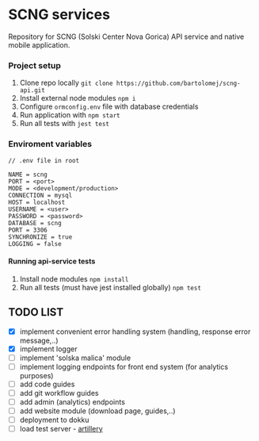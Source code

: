 # SCNG services

Repository for SCNG (Solski Center Nova Gorica) API service and 
native mobile application.

### Project setup
1. Clone repo locally `git clone https://github.com/bartolomej/scng-api.git`
2. Install external node modules `npm i`
3. Configure `ormconfig.env` file with database credentials
4. Run application with `npm start`
5. Run all tests with `jest test`


### Enviroment variables

```
// .env file in root

NAME = scng
PORT = <port>
MODE = <development/production>
CONNECTION = mysql
HOST = localhost
USERNAME = <user>
PASSWORD = <password>
DATABASE = scng
PORT = 3306
SYNCHRONIZE = true
LOGGING = false
```


#### Running api-service tests

1. Install node modules
`npm install`
2. Run all tests (must have jest installed globally) `npm test`


## TODO LIST
- [x] implement convenient error handling system (handling, response error message,..)
- [x] implement logger
- [ ] implement 'solska malica' module
- [ ] implement logging endpoints for front end system (for analytics purposes)
- [ ] add code guides
- [ ] add git workflow guides
- [ ] add admin (analytics) endpoints
- [ ] add website module (download page, guides,..)
- [ ] deployment to dokku
- [ ] load test server - [artillery](https://artillery.io/)
